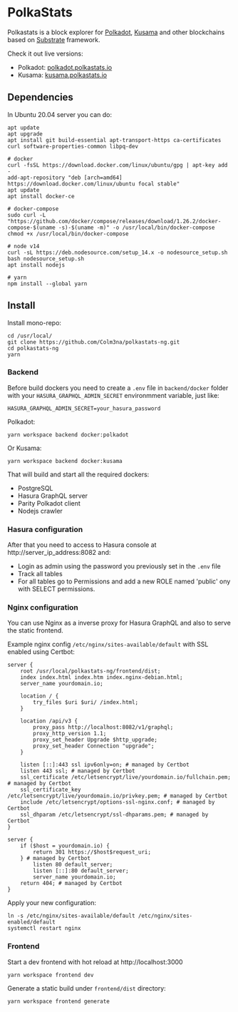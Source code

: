 # PolkaStats

Polkastats is a block explorer for [Polkadot](https://polkadot.network/), [Kusama](https://kusama.network/) and other blockchains based on [Substrate](https://substrate.dev/) framework.

Check it out live versions:

- Polkadot: [polkadot.polkastats.io](https://polkastats.io)
- Kusama: [kusama.polkastats.io](https://kusama.polkastats.io)

## Dependencies

In Ubuntu 20.04 server you can do:

```
apt update
apt upgrade
apt install git build-essential apt-transport-https ca-certificates curl software-properties-common libpq-dev

# docker
curl -fsSL https://download.docker.com/linux/ubuntu/gpg | apt-key add -
add-apt-repository "deb [arch=amd64] https://download.docker.com/linux/ubuntu focal stable"
apt update
apt install docker-ce

# docker-compose
sudo curl -L "https://github.com/docker/compose/releases/download/1.26.2/docker-compose-$(uname -s)-$(uname -m)" -o /usr/local/bin/docker-compose
chmod +x /usr/local/bin/docker-compose

# node v14
curl -sL https://deb.nodesource.com/setup_14.x -o nodesource_setup.sh
bash nodesource_setup.sh
apt install nodejs

# yarn
npm install --global yarn
```

## Install

Install mono-repo:

```
cd /usr/local/
git clone https://github.com/Colm3na/polkastats-ng.git
cd polkastats-ng
yarn
```

### Backend

Before build dockers you need to create a `.env` file in `backend/docker` folder with your `HASURA_GRAPHQL_ADMIN_SECRET` environmment variable, just like:

```
HASURA_GRAPHQL_ADMIN_SECRET=your_hasura_password
```

Polkadot:

```
yarn workspace backend docker:polkadot
```

Or Kusama:

```
yarn workspace backend docker:kusama
```

That will build and start all the required dockers:

- PostgreSQL
- Hasura GraphQL server
- Parity Polkadot client
- Nodejs crawler

### Hasura configuration

After that you need to access to Hasura console at http://server_ip_address:8082 and:

- Login as admin using the password you previously set in the `.env` file
- Track all tables
- For all tables go to Permissions and add a new ROLE named 'public' ony with SELECT permissions.

### Nginx configuration

You can use Nginx as a inverse proxy for Hasura GraphQL and also to serve the static frontend.

Example nginx config `/etc/nginx/sites-available/default` with SSL enabled using Certbot:

```
server {
    root /usr/local/polkastats-ng/frontend/dist;
    index index.html index.htm index.nginx-debian.html;
    server_name yourdomain.io;

    location / {
        try_files $uri $uri/ /index.html;
    }

    location /api/v3 {
        proxy_pass http://localhost:8082/v1/graphql;
        proxy_http_version 1.1;
        proxy_set_header Upgrade $http_upgrade;
        proxy_set_header Connection "upgrade";
    }

    listen [::]:443 ssl ipv6only=on; # managed by Certbot
    listen 443 ssl; # managed by Certbot
    ssl_certificate /etc/letsencrypt/live/yourdomain.io/fullchain.pem; # managed by Certbot
    ssl_certificate_key /etc/letsencrypt/live/yourdomain.io/privkey.pem; # managed by Certbot
    include /etc/letsencrypt/options-ssl-nginx.conf; # managed by Certbot
    ssl_dhparam /etc/letsencrypt/ssl-dhparams.pem; # managed by Certbot
}

server {
    if ($host = yourdomain.io) {
        return 301 https://$host$request_uri;
    } # managed by Certbot
        listen 80 default_server;
        listen [::]:80 default_server;
        server_name yourdomain.io;
    return 404; # managed by Certbot
}
```

Apply your new configuration:

```
ln -s /etc/nginx/sites-available/default /etc/nginx/sites-enabled/default
systemctl restart nginx
```

### Frontend

Start a dev frontend with hot reload at http://localhost:3000

```
yarn workspace frontend dev
```

Generate a static build under `frontend/dist` directory:

```
yarn workspace frontend generate
```
